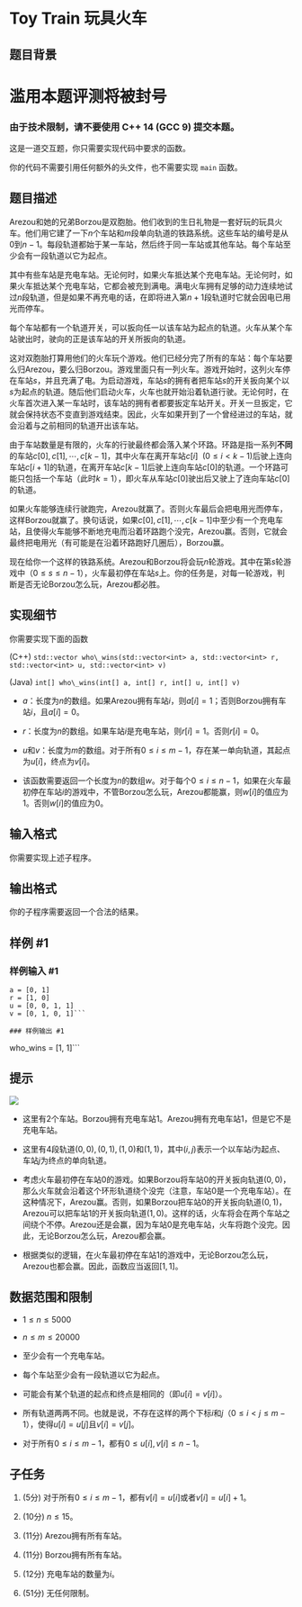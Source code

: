 # Toy Train 玩具火车

## 题目背景

# 滥用本题评测将被封号

### 由于技术限制，请不要使用 C++ 14 (GCC 9) 提交本题。

这是一道交互题，你只需要实现代码中要求的函数。

你的代码不需要引用任何额外的头文件，也不需要实现 `main` 函数。

## 题目描述

Arezou和她的兄弟Borzou是双胞胎。他们收到的生日礼物是一套好玩的玩具火车。他们用它建了一下$n$个车站和$m$段单向轨道的铁路系统。这些车站的编号是从$0$到$n-1$。每段轨道都始于某一车站，然后终于同一车站或其他车站。每个车站至少会有一段轨道以它为起点。

其中有些车站是充电车站。无论何时，如果火车抵达某个充电车站。无论何时，如果火车抵达某个充电车站，它都会被充到满电。满电火车拥有足够的动力连续地试过$n$段轨道，但是如果不再充电的话，在即将进入第$n+1$段轨道时它就会因电已用光而停车。

每个车站都有一个轨道开关，可以扳向任一以该车站为起点的轨道。火车从某个车站驶出时，驶向的正是该车站的开关所扳向的轨道。

这对双胞胎打算用他们的火车玩个游戏。他们已经分完了所有的车站：每个车站要么归Arezou，要么归Borzou。游戏里面只有一列火车。游戏开始时，这列火车停在车站$s$，并且充满了电。为启动游戏，车站$s$的拥有者把车站$s$的开关扳向某个以$s$为起点的轨道。随后他们启动火车，火车也就开始沿着轨道行驶。无论何时，在火车首次进入某一车站时，该车站的拥有者都要扳定车站开关。开关一旦扳定，它就会保持状态不变直到游戏结束。因此，火车如果开到了一个曾经进过的车站，就会沿着与之前相同的轨道开出该车站。

由于车站数量是有限的，火车的行驶最终都会落入某个环路。环路是指一系列**不同**的车站$c[0],c[1],\cdots ,c[k-1]$，其中火车在离开车站$c[i]\ \ (0\leqslant i < k-1)$后驶上连向车站$c[i+1]$的轨道，在离开车站$c[k-1]$后驶上连向车站$c[0]$的轨道。一个环路可能只包括一个车站（此时$k=1$），即火车从车站$c[0]$驶出后又驶上了连向车站$c[0]$的轨道。

如果火车能够连续行驶跑完，Arezou就赢了。否则火车最后会把电用光而停车，这样Borzou就赢了。换句话说，如果$c[0],c[1],\cdots ,c[k-1]$中至少有一个充电车站，且使得火车能够不断地充电而沿着环路跑个没完，Arezou赢。否则，它就会最终把电用光（有可能是在沿着环路跑好几圈后），Borzou赢。

现在给你一个这样的铁路系统。Arezou和Borzou将会玩$n$轮游戏。其中在第$s$轮游戏中（$0\leqslant s \leqslant n-1$），火车最初停在车站$s$上。你的任务是，对每一轮游戏，判断是否无论Borzou怎么玩，Arezou都必胜。


## 实现细节

你需要实现下面的函数

(C++) `std::vector who\_wins(std::vector<int> a, std::vector<int> r, std::vector<int> u, std::vector<int> v)`

(Java) `int[] who\_wins(int[] a, int[] r, int[] u, int[] v)`

- $a$：长度为$n$的数组。如果Arezou拥有车站$i$，则$a[i]=1$；否则Borzou拥有车站$i$，且$a[i]=0$。

- $r$：长度为$n$的数组。如果车站$i$是充电车站，则$r[i]=1$。否则$r[i]=0$。

- $u$和$v$：长度为$m$的数组。对于所有$0\leqslant i \leqslant m-1$，存在某一单向轨道，其起点为$u[i]$，终点为$v[i]$。

- 该函数需要返回一个长度为$n$的数组$w$。对于每个$0\leqslant i \leqslant n-1$，如果在火车最初停在车站$i$的游戏中，不管Borzou怎么玩，Arezou都能赢，则$w[i]$的值应为$1$。否则$w[i]$的值应为$0$。


## 输入格式

你需要实现上述子程序。


## 输出格式

你的子程序需要返回一个合法的结果。


## 样例 #1

### 样例输入 #1
```
a = [0, 1]
r = [1, 0]
u = [0, 0, 1, 1]
v = [0, 1, 0, 1]```

### 样例输出 #1

```
who_wins = [1, 1]```

## 提示

 ![](https://cdn.luogu.com.cn/upload/pic/6727.png) 

- 这里有$2$个车站。Borzou拥有充电车站$1$。Arezou拥有充电车站$1$，但是它不是充电车站。

- 这里有$4$段轨道$(0,0),(0,1),(1,0)$和$(1,1)$，其中$(i,j)$表示一个以车站$i$为起点、车站$j$为终点的单向轨道。

- 考虑火车最初停在车站$0$的游戏。如果Borzou将车站$0$的开关扳向轨道$(0,0)$，那么火车就会沿着这个环形轨道绕个没完（注意，车站$0$是一个充电车站）。在这种情况下，Arezou赢。否则，如果Borzou把车站$0$的开关扳向轨道$(0,1)$，Arezou可以把车站$1$的开关扳向轨道$(1,0)$。这样的话，火车将会在两个车站之间绕个不停。Arezou还是会赢，因为车站$0$是充电车站，火车将跑个没完。因此，无论Borzou怎么玩，Arezou都会赢。

- 根据类似的逻辑，在火车最初停在车站$1$的游戏中，无论Borzou怎么玩，Arezou也都会赢。因此，函数应当返回$[1,1]$。


## 数据范围和限制

- $1\leqslant n \leqslant 5000$

- $n \leqslant m \leqslant 20000$

- 至少会有一个充电车站。

- 每个车站至少会有一段轨道以它为起点。

- 可能会有某个轨道的起点和终点是相同的（即$u[i]=v[i]$）。

- 所有轨道两两不同。也就是说，不存在这样的两个下标$i$和$j$（$0\leqslant i < j \leqslant m-1$），使得$u[i]=u[j]$且$v[i]=v[j]$。

- 对于所有$0\leqslant i \leqslant m-1$，都有$0\leqslant u[i],v[i] \leqslant n-1$。


## 子任务

1. ($5$分)  对于所有$0 \leqslant i \leqslant m-1$，都有$v[i]=u[i]$或者$v[i]=u[i]+1$。

2. ($10$分)  $n\leqslant 15$。

3. ($11$分)  Arezou拥有所有车站。

4. ($11$分)  Borzou拥有所有车站。

5. ($12$分)  充电车站的数量为$i$。

6. ($51$分)  无任何限制。

